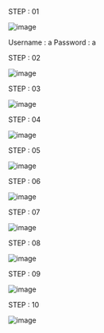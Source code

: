 STEP : 01

![image](https://github.com/Rumaisa1054/Knapsack_Algorithm_Recursive_Tree/assets/105513477/608ecc15-4049-4ed7-a5bc-c263f98dfd9a)

Username : a
Password : a

STEP : 02

![image](https://github.com/Rumaisa1054/Knapsack_Algorithm_Recursive_Tree/assets/105513477/5eed4070-408c-47f4-912c-c6953a496963)


STEP : 03

![image](https://github.com/Rumaisa1054/Knapsack_Algorithm_Recursive_Tree/assets/105513477/e216a84f-e5a3-4b35-a96f-fadc010bc984)

STEP : 04

![image](https://github.com/Rumaisa1054/Knapsack_Algorithm_Recursive_Tree/assets/105513477/ef7d20b7-3902-4320-b7ec-d2002f918461)


STEP : 05

![image](https://github.com/Rumaisa1054/Knapsack_Algorithm_Recursive_Tree/assets/105513477/2c5e27b0-2e5f-49a4-b3db-d4b3214913b0)


STEP : 06

![image](https://github.com/Rumaisa1054/Knapsack_Algorithm_Recursive_Tree/assets/105513477/e4cc12b1-5aff-4e5b-822b-8b4f5a1823da)


STEP : 07

![image](https://github.com/Rumaisa1054/Knapsack_Algorithm_Recursive_Tree/assets/105513477/7d794e7c-ca76-4f9f-a804-543cf3563db6)


STEP : 08

![image](https://github.com/Rumaisa1054/Knapsack_Algorithm_Recursive_Tree/assets/105513477/9b9a77f4-69f2-4445-92f2-03abf4985c70)


STEP : 09

![image](https://github.com/Rumaisa1054/Knapsack_Algorithm_Recursive_Tree/assets/105513477/61355fe3-9926-4228-a139-fcef5cc644da)

STEP : 10

![image](https://github.com/Rumaisa1054/Knapsack_Algorithm_Recursive_Tree/assets/105513477/cb6be394-cbe0-4866-a2ba-7188461ec8c7)
